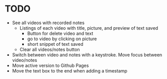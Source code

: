 # TODO

- See all videos with recorded notes
  - Listings of each video with title, picture, and preview of text saved
    - Button for delete video and text
    - go to video by clicking on picture
    - short snippet of text saved
  - Clear all videos/notes button
- Switch between video and notes with a keystroke. Move focus between video/notes
- Move active version to Github Pages
- Move the text box to the end when adding a timestamp
